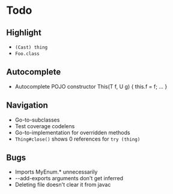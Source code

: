 # Todo

## Highlight
- `(Cast) thing`
- `Foo.class` 

## Autocomplete
- Autocomplete POJO constructor This(T f, U g) { this.f = f; ... }

## Navigation
- Go-to-subclasses
- Test coverage codelens
- Go-to-implementation for overridden methods
- `Thing#close()` shows 0 references for `try (thing)`

## Bugs 
- Imports MyEnum.* unnecessarily
- --add-exports arguments don't get inferred
- Deleting file doesn't clear it from javac